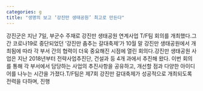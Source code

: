 ```yaml
---
categories: g
title: "생명의 보고 ‘강진만 생태공원’ 최고로 만든다"
---
```

강진군은 지난 7일, 부군수 주재로 강진만 생태공원 연계사업 T/F팀 회의를 개최했다.그간 코로나19로 중단되었던 ‘강진만 춤추는 갈대축제’가 10월 말 강진만 생태공원에서 개최됨에 따라 각 부서 간의 협력이 더욱 중요해진 시점에 열린 회의다.강진만 생태공원 사업은 지난 2018년부터 전략사업추진단, 건설과 등 4개 과에서 추진해 왔다. 이번 회의를 통해 각 부서에서 담당하는 사업의 추진사항을 공유하고, 개선할 점과 다양한 아이디어를 나누는 시간을 가졌다.T/F팀은 제7회 강진만 갈대축제가 성공적으로 개최되도록 전력을 다하며, 진행